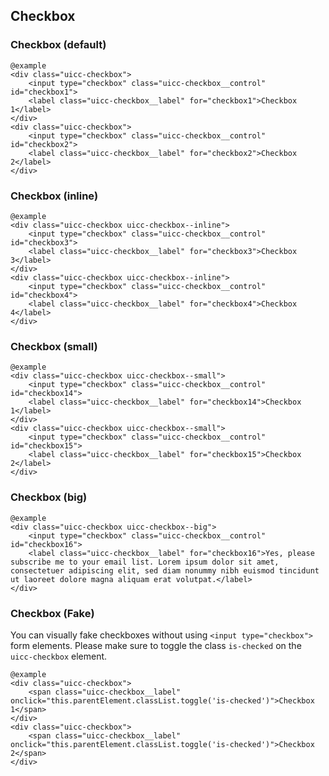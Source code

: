 ## Checkbox

### Checkbox (default)

    @example
    <div class="uicc-checkbox">
        <input type="checkbox" class="uicc-checkbox__control" id="checkbox1">
        <label class="uicc-checkbox__label" for="checkbox1">Checkbox 1</label>
    </div>
    <div class="uicc-checkbox">
        <input type="checkbox" class="uicc-checkbox__control" id="checkbox2">
        <label class="uicc-checkbox__label" for="checkbox2">Checkbox 2</label>
    </div>

### Checkbox (inline)
  
    @example
    <div class="uicc-checkbox uicc-checkbox--inline">
        <input type="checkbox" class="uicc-checkbox__control" id="checkbox3">
        <label class="uicc-checkbox__label" for="checkbox3">Checkbox 3</label>
    </div>
    <div class="uicc-checkbox uicc-checkbox--inline">
        <input type="checkbox" class="uicc-checkbox__control" id="checkbox4">
        <label class="uicc-checkbox__label" for="checkbox4">Checkbox 4</label>
    </div>

### Checkbox (small)
  
    @example
    <div class="uicc-checkbox uicc-checkbox--small">
        <input type="checkbox" class="uicc-checkbox__control" id="checkbox14">
        <label class="uicc-checkbox__label" for="checkbox14">Checkbox 1</label>
    </div>
    <div class="uicc-checkbox uicc-checkbox--small">
        <input type="checkbox" class="uicc-checkbox__control" id="checkbox15">
        <label class="uicc-checkbox__label" for="checkbox15">Checkbox 2</label>
    </div>

### Checkbox (big)

    @example
    <div class="uicc-checkbox uicc-checkbox--big">
        <input type="checkbox" class="uicc-checkbox__control" id="checkbox16">
        <label class="uicc-checkbox__label" for="checkbox16">Yes, please subscribe me to your email list. Lorem ipsum dolor sit amet, consectetuer adipiscing elit, sed diam nonummy nibh euismod tincidunt ut laoreet dolore magna aliquam erat volutpat.</label>
    </div>

### Checkbox (Fake)

You can visually fake checkboxes without using ```<input type="checkbox">``` form elements.
Please make sure to toggle the class ```is-checked``` on the ```uicc-checkbox``` element.

    @example
    <div class="uicc-checkbox">
        <span class="uicc-checkbox__label" onclick="this.parentElement.classList.toggle('is-checked')">Checkbox 1</span>
    </div>
    <div class="uicc-checkbox">
        <span class="uicc-checkbox__label" onclick="this.parentElement.classList.toggle('is-checked')">Checkbox 2</span>
    </div>
